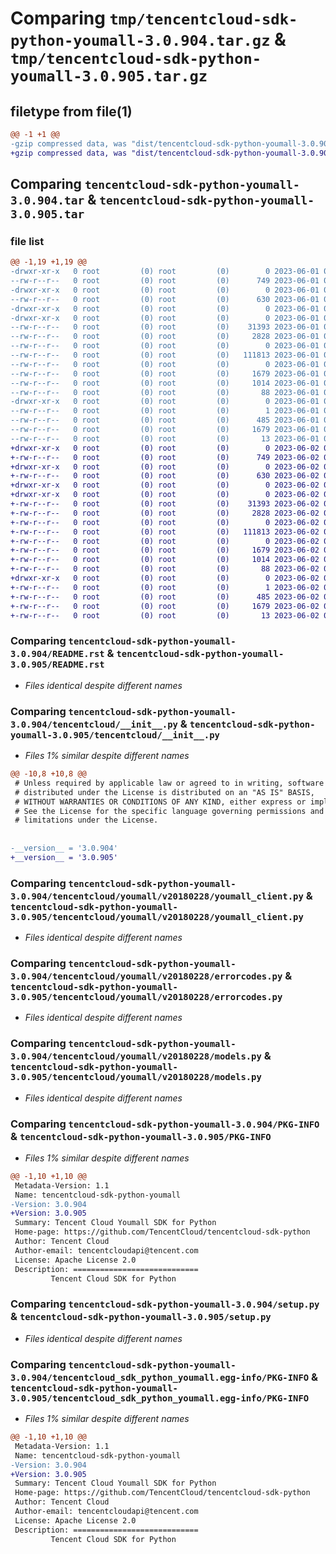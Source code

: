 # Comparing `tmp/tencentcloud-sdk-python-youmall-3.0.904.tar.gz` & `tmp/tencentcloud-sdk-python-youmall-3.0.905.tar.gz`

## filetype from file(1)

```diff
@@ -1 +1 @@
-gzip compressed data, was "dist/tencentcloud-sdk-python-youmall-3.0.904.tar", last modified: Thu Jun  1 02:51:39 2023, max compression
+gzip compressed data, was "dist/tencentcloud-sdk-python-youmall-3.0.905.tar", last modified: Fri Jun  2 00:44:45 2023, max compression
```

## Comparing `tencentcloud-sdk-python-youmall-3.0.904.tar` & `tencentcloud-sdk-python-youmall-3.0.905.tar`

### file list

```diff
@@ -1,19 +1,19 @@
-drwxr-xr-x   0 root         (0) root         (0)        0 2023-06-01 02:51:39.000000 tencentcloud-sdk-python-youmall-3.0.904/
--rw-r--r--   0 root         (0) root         (0)      749 2023-06-01 02:51:39.000000 tencentcloud-sdk-python-youmall-3.0.904/README.rst
-drwxr-xr-x   0 root         (0) root         (0)        0 2023-06-01 02:51:39.000000 tencentcloud-sdk-python-youmall-3.0.904/tencentcloud/
--rw-r--r--   0 root         (0) root         (0)      630 2023-06-01 02:51:39.000000 tencentcloud-sdk-python-youmall-3.0.904/tencentcloud/__init__.py
-drwxr-xr-x   0 root         (0) root         (0)        0 2023-06-01 02:51:39.000000 tencentcloud-sdk-python-youmall-3.0.904/tencentcloud/youmall/
-drwxr-xr-x   0 root         (0) root         (0)        0 2023-06-01 02:51:39.000000 tencentcloud-sdk-python-youmall-3.0.904/tencentcloud/youmall/v20180228/
--rw-r--r--   0 root         (0) root         (0)    31393 2023-06-01 02:51:39.000000 tencentcloud-sdk-python-youmall-3.0.904/tencentcloud/youmall/v20180228/youmall_client.py
--rw-r--r--   0 root         (0) root         (0)     2828 2023-06-01 02:51:39.000000 tencentcloud-sdk-python-youmall-3.0.904/tencentcloud/youmall/v20180228/errorcodes.py
--rw-r--r--   0 root         (0) root         (0)        0 2023-06-01 02:51:39.000000 tencentcloud-sdk-python-youmall-3.0.904/tencentcloud/youmall/v20180228/__init__.py
--rw-r--r--   0 root         (0) root         (0)   111813 2023-06-01 02:51:39.000000 tencentcloud-sdk-python-youmall-3.0.904/tencentcloud/youmall/v20180228/models.py
--rw-r--r--   0 root         (0) root         (0)        0 2023-06-01 02:51:39.000000 tencentcloud-sdk-python-youmall-3.0.904/tencentcloud/youmall/__init__.py
--rw-r--r--   0 root         (0) root         (0)     1679 2023-06-01 02:51:39.000000 tencentcloud-sdk-python-youmall-3.0.904/PKG-INFO
--rw-r--r--   0 root         (0) root         (0)     1014 2023-06-01 02:51:39.000000 tencentcloud-sdk-python-youmall-3.0.904/setup.py
--rw-r--r--   0 root         (0) root         (0)       88 2023-06-01 02:51:39.000000 tencentcloud-sdk-python-youmall-3.0.904/setup.cfg
-drwxr-xr-x   0 root         (0) root         (0)        0 2023-06-01 02:51:39.000000 tencentcloud-sdk-python-youmall-3.0.904/tencentcloud_sdk_python_youmall.egg-info/
--rw-r--r--   0 root         (0) root         (0)        1 2023-06-01 02:51:39.000000 tencentcloud-sdk-python-youmall-3.0.904/tencentcloud_sdk_python_youmall.egg-info/dependency_links.txt
--rw-r--r--   0 root         (0) root         (0)      485 2023-06-01 02:51:39.000000 tencentcloud-sdk-python-youmall-3.0.904/tencentcloud_sdk_python_youmall.egg-info/SOURCES.txt
--rw-r--r--   0 root         (0) root         (0)     1679 2023-06-01 02:51:39.000000 tencentcloud-sdk-python-youmall-3.0.904/tencentcloud_sdk_python_youmall.egg-info/PKG-INFO
--rw-r--r--   0 root         (0) root         (0)       13 2023-06-01 02:51:39.000000 tencentcloud-sdk-python-youmall-3.0.904/tencentcloud_sdk_python_youmall.egg-info/top_level.txt
+drwxr-xr-x   0 root         (0) root         (0)        0 2023-06-02 00:44:45.000000 tencentcloud-sdk-python-youmall-3.0.905/
+-rw-r--r--   0 root         (0) root         (0)      749 2023-06-02 00:44:45.000000 tencentcloud-sdk-python-youmall-3.0.905/README.rst
+drwxr-xr-x   0 root         (0) root         (0)        0 2023-06-02 00:44:45.000000 tencentcloud-sdk-python-youmall-3.0.905/tencentcloud/
+-rw-r--r--   0 root         (0) root         (0)      630 2023-06-02 00:44:45.000000 tencentcloud-sdk-python-youmall-3.0.905/tencentcloud/__init__.py
+drwxr-xr-x   0 root         (0) root         (0)        0 2023-06-02 00:44:45.000000 tencentcloud-sdk-python-youmall-3.0.905/tencentcloud/youmall/
+drwxr-xr-x   0 root         (0) root         (0)        0 2023-06-02 00:44:45.000000 tencentcloud-sdk-python-youmall-3.0.905/tencentcloud/youmall/v20180228/
+-rw-r--r--   0 root         (0) root         (0)    31393 2023-06-02 00:44:45.000000 tencentcloud-sdk-python-youmall-3.0.905/tencentcloud/youmall/v20180228/youmall_client.py
+-rw-r--r--   0 root         (0) root         (0)     2828 2023-06-02 00:44:45.000000 tencentcloud-sdk-python-youmall-3.0.905/tencentcloud/youmall/v20180228/errorcodes.py
+-rw-r--r--   0 root         (0) root         (0)        0 2023-06-02 00:44:45.000000 tencentcloud-sdk-python-youmall-3.0.905/tencentcloud/youmall/v20180228/__init__.py
+-rw-r--r--   0 root         (0) root         (0)   111813 2023-06-02 00:44:45.000000 tencentcloud-sdk-python-youmall-3.0.905/tencentcloud/youmall/v20180228/models.py
+-rw-r--r--   0 root         (0) root         (0)        0 2023-06-02 00:44:45.000000 tencentcloud-sdk-python-youmall-3.0.905/tencentcloud/youmall/__init__.py
+-rw-r--r--   0 root         (0) root         (0)     1679 2023-06-02 00:44:45.000000 tencentcloud-sdk-python-youmall-3.0.905/PKG-INFO
+-rw-r--r--   0 root         (0) root         (0)     1014 2023-06-02 00:44:45.000000 tencentcloud-sdk-python-youmall-3.0.905/setup.py
+-rw-r--r--   0 root         (0) root         (0)       88 2023-06-02 00:44:45.000000 tencentcloud-sdk-python-youmall-3.0.905/setup.cfg
+drwxr-xr-x   0 root         (0) root         (0)        0 2023-06-02 00:44:45.000000 tencentcloud-sdk-python-youmall-3.0.905/tencentcloud_sdk_python_youmall.egg-info/
+-rw-r--r--   0 root         (0) root         (0)        1 2023-06-02 00:44:45.000000 tencentcloud-sdk-python-youmall-3.0.905/tencentcloud_sdk_python_youmall.egg-info/dependency_links.txt
+-rw-r--r--   0 root         (0) root         (0)      485 2023-06-02 00:44:45.000000 tencentcloud-sdk-python-youmall-3.0.905/tencentcloud_sdk_python_youmall.egg-info/SOURCES.txt
+-rw-r--r--   0 root         (0) root         (0)     1679 2023-06-02 00:44:45.000000 tencentcloud-sdk-python-youmall-3.0.905/tencentcloud_sdk_python_youmall.egg-info/PKG-INFO
+-rw-r--r--   0 root         (0) root         (0)       13 2023-06-02 00:44:45.000000 tencentcloud-sdk-python-youmall-3.0.905/tencentcloud_sdk_python_youmall.egg-info/top_level.txt
```

### Comparing `tencentcloud-sdk-python-youmall-3.0.904/README.rst` & `tencentcloud-sdk-python-youmall-3.0.905/README.rst`

 * *Files identical despite different names*

### Comparing `tencentcloud-sdk-python-youmall-3.0.904/tencentcloud/__init__.py` & `tencentcloud-sdk-python-youmall-3.0.905/tencentcloud/__init__.py`

 * *Files 1% similar despite different names*

```diff
@@ -10,8 +10,8 @@
 # Unless required by applicable law or agreed to in writing, software
 # distributed under the License is distributed on an "AS IS" BASIS,
 # WITHOUT WARRANTIES OR CONDITIONS OF ANY KIND, either express or implied.
 # See the License for the specific language governing permissions and
 # limitations under the License.
 
 
-__version__ = '3.0.904'
+__version__ = '3.0.905'
```

### Comparing `tencentcloud-sdk-python-youmall-3.0.904/tencentcloud/youmall/v20180228/youmall_client.py` & `tencentcloud-sdk-python-youmall-3.0.905/tencentcloud/youmall/v20180228/youmall_client.py`

 * *Files identical despite different names*

### Comparing `tencentcloud-sdk-python-youmall-3.0.904/tencentcloud/youmall/v20180228/errorcodes.py` & `tencentcloud-sdk-python-youmall-3.0.905/tencentcloud/youmall/v20180228/errorcodes.py`

 * *Files identical despite different names*

### Comparing `tencentcloud-sdk-python-youmall-3.0.904/tencentcloud/youmall/v20180228/models.py` & `tencentcloud-sdk-python-youmall-3.0.905/tencentcloud/youmall/v20180228/models.py`

 * *Files identical despite different names*

### Comparing `tencentcloud-sdk-python-youmall-3.0.904/PKG-INFO` & `tencentcloud-sdk-python-youmall-3.0.905/PKG-INFO`

 * *Files 1% similar despite different names*

```diff
@@ -1,10 +1,10 @@
 Metadata-Version: 1.1
 Name: tencentcloud-sdk-python-youmall
-Version: 3.0.904
+Version: 3.0.905
 Summary: Tencent Cloud Youmall SDK for Python
 Home-page: https://github.com/TencentCloud/tencentcloud-sdk-python
 Author: Tencent Cloud
 Author-email: tencentcloudapi@tencent.com
 License: Apache License 2.0
 Description: ============================
         Tencent Cloud SDK for Python
```

### Comparing `tencentcloud-sdk-python-youmall-3.0.904/setup.py` & `tencentcloud-sdk-python-youmall-3.0.905/setup.py`

 * *Files identical despite different names*

### Comparing `tencentcloud-sdk-python-youmall-3.0.904/tencentcloud_sdk_python_youmall.egg-info/PKG-INFO` & `tencentcloud-sdk-python-youmall-3.0.905/tencentcloud_sdk_python_youmall.egg-info/PKG-INFO`

 * *Files 1% similar despite different names*

```diff
@@ -1,10 +1,10 @@
 Metadata-Version: 1.1
 Name: tencentcloud-sdk-python-youmall
-Version: 3.0.904
+Version: 3.0.905
 Summary: Tencent Cloud Youmall SDK for Python
 Home-page: https://github.com/TencentCloud/tencentcloud-sdk-python
 Author: Tencent Cloud
 Author-email: tencentcloudapi@tencent.com
 License: Apache License 2.0
 Description: ============================
         Tencent Cloud SDK for Python
```

